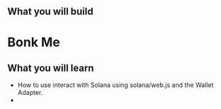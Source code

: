 ## What you will build

# Bonk Me 

## What you will learn

- How to use interact with Solana using solana/web.js and the Wallet Adapter.
- 

